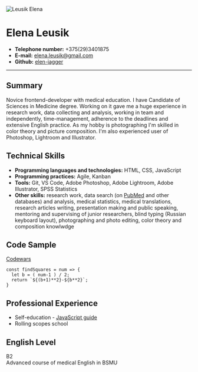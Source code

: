 ![Leusik Elena]()
# Elena Leusik
* **Telephone number:** +375(29)3401875
* **E-mail:** elena.leusik@gmail.com
* **Github:** [elen-jagger](https://github.com/elen-jagger)
---
## Summary
Novice frontend-developer with medical education. I have Candidate of Sciences in Medicine degree. Working on it gave me a huge experience in research work, data collecting and analysis, working in team and independently, time-management, adherence to the deadlines and extensive English practice. As my hobby is photographing I'm skilled in color theory and picture composition. I'm also experienced user of Photoshop, Lightroom and Illustrator.
## Technical Skills
* **Programming languages and technologies:** HTML, CSS, JavaScript
* **Programming practices:** Agile, Kanban
* **Tools:** Git, VS Code, Adobe Photoshop, Adobe Lightroom, Adobe Illustrator, SPSS Statistics
* **Other skills:** research work, data search (on [PubMed](https://pubmed.ncbi.nlm.nih.gov/) and other databases) and analysis, medical statistics, medical translations, research articles writing, presentation making and public speaking, mentoring and supervising of junior researchers, blind typing (Russian keyboard layout), photographing and photo editing, color theory and composition knowlwdge
## Code Sample
[Codewars](https://www.codewars.com/kata/60908bc1d5811f0025474291)
```
const findSquares = num => {
  let b = ( num-1 ) / 2;
  return `${(b+1)**2}-${b**2}`;
}
```
## Professional Experience
* Self-education - [JavaScript guide](https://learn.javascript.ru/)
* Rolling scopes school
## English Level
B2  
Advanced course of medical English in BSMU